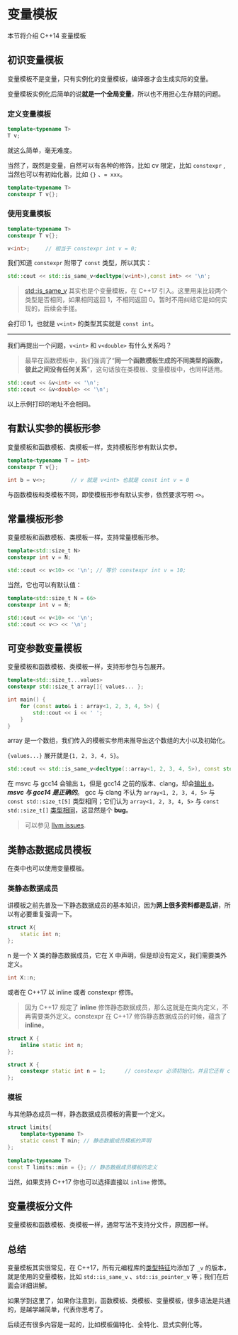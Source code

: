 # 变量模板

本节将介绍 C++14 变量模板

## 初识变量模板

变量模板不是变量，只有实例化的变量模板，编译器才会生成实际的变量。

变量模板实例化后简单的说**就是一个全局变量**，所以也不用担心生存期的问题。

### 定义变量模板

```cpp
template<typename T>
T v;
```

就这么简单，毫无难度。

当然了，既然是变量，自然可以有各种的修饰，比如 cv 限定，比如 `constexpr` ,当然也可以有初始化器，比如 `{}` 、`= xxx`。

```cpp
template<typename T>
constexpr T v{};
```

### 使用变量模板

```cpp
template<typename T>
constexpr T v{};

v<int>;     // 相当于 constexpr int v = 0;
```

我们知道 `constexpr` 附带了 `const` 类型，所以其实：

```cpp
std::cout << std::is_same_v<decltype(v<int>),const int> << '\n';
```

> [std::is_same_v](https://zh.cppreference.com/w/cpp/types/is_same) 其实也是个变量模板，在 C++17 引入。这里用来比较两个类型是否相同，如果相同返回 1，不相同返回 0。暂时不用纠结它是如何实现的，后续会手搓。

会打印 1，也就是 `v<int>` 的类型其实就是 `const int`。

---

我们再提出一个问题，`v<int>` 和 `v<double>` 有什么关系吗？

> 最早在函数模板中，我们强调了“**同一个函数模板生成的不同类型的函数，彼此之间没有任何关系**”，这句话放在类模板、变量模板中，也同样适用。

```cpp
std::cout << &v<int> << '\n';
std::cout << &v<double> << '\n';
```

以上示例打印的地址不会相同。

## 有默认实参的模板形参

变量模板和函数模板、类模板一样，支持模板形参有默认实参。

```cpp
template<typename T = int>
constexpr T v{};

int b = v<>;        // v 就是 v<int> 也就是 const int v = 0
```

与函数模板和类模板不同，即使模板形参有默认实参，依然要求写明 `<>`。

## 常量模板形参

变量模板和函数模板、类模板一样，支持常量模板形参。

```cpp
template<std::size_t N>
constexpr int v = N;

std::cout << v<10> << '\n'; // 等价 constexpr int v = 10;
```

当然，它也可以有默认值：

```cpp
template<std::size_t N = 66>
constexpr int v = N;

std::cout << v<10> << '\n';
std::cout << v<> << '\n';
```

## 可变参数变量模板

变量模板和函数模板、类模板一样，支持形参包与包展开。

```cpp
template<std::size_t...values>
constexpr std::size_t array[]{ values... };

int main() {
    for (const auto& i : array<1, 2, 3, 4, 5>) {
        std::cout << i << ' ';
    }
}
```

array 是一个数组，我们传入的模板实参用来推导出这个数组的大小以及初始化。

`{values...}` 展开就是`{1, 2, 3, 4, 5}`。

```cpp
std::cout << std::is_same_v<decltype(::array<1, 2, 3, 4, 5>), const std::size_t[5]>; // 1
```

在 msvc 与 gcc14 会输出 **`1`**，但是 gcc14 之前的版本、clang，却会[输出 `0`](https://godbolt.org/z/PoGcoTc44)。***msvc 与 gcc14 是正确的***。
gcc 与 clang 不认为 `array<1, 2, 3, 4, 5>` 与 `const std::size_t[5]` 类型相同；它们认为 `array<1, 2, 3, 4, 5>` 与 `const std::size_t[]` [类型相同](https://godbolt.org/z/4a5j83TsT)，这显然是个 **bug**。

> 可以参见 [llvm issues](https://github.com/llvm/llvm-project/issues/79750).

## 类静态数据成员模板

在类中也可以使用变量模板。

### 类静态数据成员

讲模板之前先普及一下静态数据成员的基本知识，因为**网上很多资料都是乱讲**，所以有必要重复强调一下。

```cpp
struct X{
    static int n;
};
```

n 是一个 X 类的静态数据成员，它在 X 中声明，但是却没有定义，我们需要类外定义。

```cpp
int X::n;
```

或者在 C++17 以 inline 或者 constexpr 修饰。

> 因为 C++17 规定了 **inline** 修饰静态数据成员，那么这就是在类内定义，不再需要类外定义。constexpr 在 C++17 修饰静态数据成员的时候，蕴含了 **inline**。

```cpp
struct X {
    inline static int n;
};

struct X {
    constexpr static int n = 1;      // constexpr 必须初始化，并且它还有 const 属性
};
```

### 模板

与其他静态成员一样，静态数据成员模板的需要一个定义。

```cpp
struct limits{
    template<typename T>
    static const T min; // 静态数据成员模板的声明
};
 
template<typename T>
const T limits::min = {}; // 静态数据成员模板的定义
```

当然，如果支持 C++17 你也可以选择直接以 `inline` 修饰。

## 变量模板分文件

变量模板和函数模板、类模板一样，通常写法不支持分文件，原因都一样。

## 总结

变量模板其实很常见，在 C++17，所有元编程库的[类型特征](https://zh.cppreference.com/w/cpp/meta)均添加了 `_v` 的版本，就是使用的变量模板，比如 `std::is_same_v` 、`std::is_pointer_v` 等；我们在后面会详细讲解。

如果学到这里了，如果你注意到，函数模板、类模板、变量模板，很多语法是共通的，是越学越简单，代表你思考了。

后续还有很多内容是一起的，比如模板偏特化、全特化、显式实例化等。
